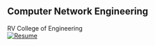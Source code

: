 ## Computer Network Engineering 
RV College of Engineering 
<br>
<a href="https://drive.google.com/drive/folders/1891lhAd9rFEDHGX-Y6UFxUn2_ZKipTdv" target="_blank">
    <img src="https://img.shields.io/badge/Resume-Download-blue?style=for-the-badge&logo=googledocs&logoColor=white" alt="Resume" />
</a>

<!--
**tejubagalad/tejubagalad** is a ✨ _special_ ✨ repository because its `README.md` (this file) appears on your GitHub profile.

Here are some ideas to get you started:

- 🔭 I’m currently working on ...
- 🌱 I’m currently learning ...
-->
